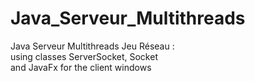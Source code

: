 # Java_Serveur_Multithreads
Java Serveur Multithreads Jeu Réseau : \
  using classes ServerSocket, Socket \
  and JavaFx for the client windows


